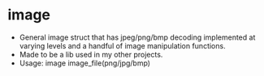 # image
- General image struct that has jpeg/png/bmp decoding implemented at varying levels and a handful of image manipulation functions.
- Made to be a lib used in my other projects.
- Usage: image image_file(png/jpg/bmp)

